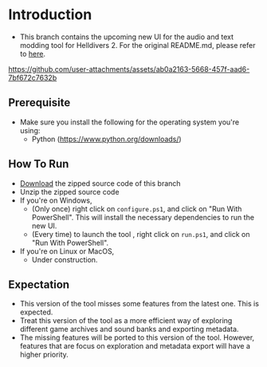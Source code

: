 # Introduction

- This branch contains the upcoming new UI for the audio and text modding tool 
for Helldivers 2. For the original README.md, please refer to [here](https://github.com/RaidingForPants/hd2-audio-modder).

https://github.com/user-attachments/assets/ab0a2163-5668-457f-aad6-7bf672c7632b

## Prerequisite

- Make sure you install the following for the operating system you're using:
    - Python (https://www.python.org/downloads/)

## How To Run

- [Download](https://github.com/Dekr0/hd2-audio-modder/archive/refs/heads/new_ui.zip) the zipped source code of this branch
- Unzip the zipped source code
- If you're on Windows,
    - (Only once) right click on `configure.ps1`, and click on "Run With 
    PowerShell". This will install the necessary dependencies to run the new 
    UI.
    - (Every time) to launch the tool , right click on `run.ps1`, and click on 
    "Run With PowerShell".
- If you're on Linux or MacOS,
    - Under construction.

## Expectation

- This version of the tool misses some features from the latest one. This is expected.
- Treat this version of the tool as a more efficient way of exploring different 
game archives and sound banks and exporting metadata.
- The missing features will be ported to this version of the tool. However, 
features that are focus on exploration and metadata export will have a higher 
priority.
